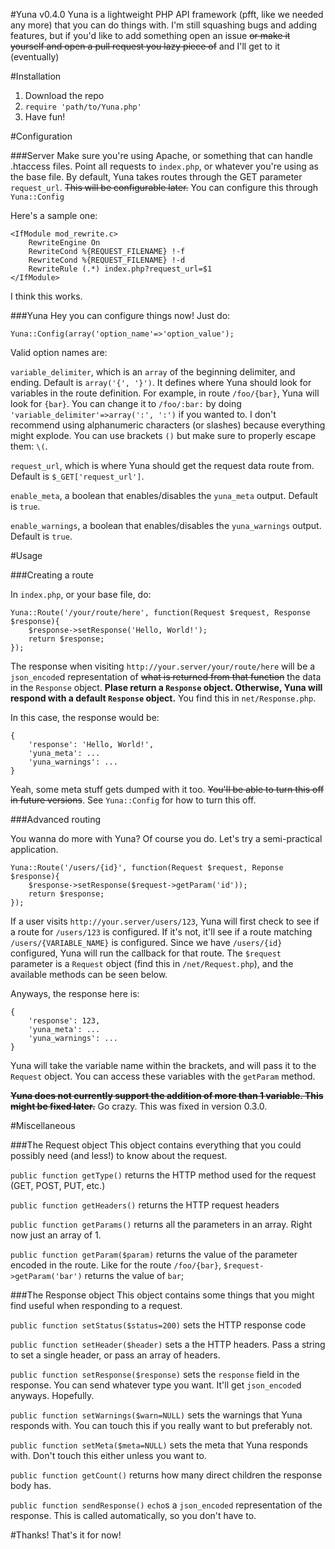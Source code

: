 #Yuna v0.4.0
Yuna is a lightweight PHP API framework (pfft, like we needed any more) that you can do things with.
I'm still squashing bugs and adding features, but if you'd like to add something open an issue ~~or make it yourself and open a pull request you lazy piece of~~ and I'll get to it (eventually)

#Installation
1. Download the repo
2. `require 'path/to/Yuna.php'`
3. Have fun!

#Configuration

###Server
Make sure you're using Apache, or something that can handle .htaccess files. Point all requests to `index.php`, or whatever you're using as the base file.
By default, Yuna takes routes through the GET parameter `request_url`. ~~This will be configurable later.~~ You can configure this through `Yuna::Config`

Here's a sample one:
```
<IfModule mod_rewrite.c>
	RewriteEngine On
	RewriteCond %{REQUEST_FILENAME} !-f
	RewriteCond %{REQUEST_FILENAME} !-d
	RewriteRule (.*) index.php?request_url=$1
</IfModule>
```
I think this works.

###Yuna
Hey you can configure things now! Just do:
```
Yuna::Config(array('option_name'=>'option_value');
```

Valid option names are:

`variable_delimiter`, which is an `array` of the beginning delimiter, and ending. Default is `array('{', '}')`. It defines where Yuna should look for variables in the route definition. For example, in route `/foo/{bar}`, Yuna will look for `{bar}`. You can change it to `/foo/:bar:` by doing `'variable_delimiter'=>array(':', ':')` if you wanted to. I don't recommend using alphanumeric characters (or slashes) because everything might explode. You can use brackets `()` but make sure to properly escape them: `\(`.

`request_url`, which is where Yuna should get the request data route from. Default is `$_GET['request_url']`.

`enable_meta`, a boolean that enables/disables the `yuna_meta` output. Default is `true`.

`enable_warnings`, a boolean that enables/disables the `yuna_warnings` output. Default is `true`.

#Usage

###Creating a route

In `index.php`, or your base file, do:
```
Yuna::Route('/your/route/here', function(Request $request, Response $response){
	$response->setResponse('Hello, World!');
	return $response;
});
```

The response when visiting `http://your.server/your/route/here` will be a `json_encode`d representation of ~~what is returned from that function~~ the data in the `Response` object.
**Plase return a `Response` object. Otherwise, Yuna will respond with a default `Response` object.** You find this in `net/Response.php`.

In this case, the response would be:

```
{
	'response': 'Hello, World!',
	'yuna_meta': ...
	'yuna_warnings': ...
}
```
Yeah, some meta stuff gets dumped with it too. ~~You'll be able to turn this off in future versions~~. See `Yuna::Config` for how to turn this off.

###Advanced routing

You wanna do more with Yuna? Of course you do. Let's try a semi-practical application.

```
Yuna::Route('/users/{id}', function(Request $request, Reponse $response){
	$response->setResponse($request->getParam('id'));
	return $response;
});
```

If a user visits `http://your.server/users/123`, Yuna will first check to see if a route for `/users/123` is configured. If it's not, it'll see if a route matching `/users/{VARIABLE_NAME}` is configured. Since we have `/users/{id}` configured, Yuna will run the callback for that route. The `$request` parameter is a `Request` object (find this in `/net/Request.php`), and the available methods can be seen below.

Anyways, the response here is:
```
{
	'response': 123,
	'yuna_meta': ...
	'yuna_warnings': ...
}
```
Yuna will take the variable name within the brackets, and will pass it to the `Request` object. You can access these variables with the `getParam` method.

~~**Yuna does not currently support the addition of more than 1 variable. This might be fixed later.**~~
Go crazy. This was fixed in version 0.3.0.

#Miscellaneous

###The Request object
This object contains everything that you could possibly need (and less!) to know about the request.

`public function getType()`        returns the HTTP method used for the request (GET, POST, PUT, etc.)

`public function getHeaders()`     returns the HTTP request headers

`public function getParams()`      returns all the parameters in an array. Right now just an array of 1.

`public function getParam($param)` returns the value of the parameter encoded in the route. Like for the route `/foo/{bar}`, `$request->getParam('bar')` returns the value of `bar`;

###The Response object
This object contains some things that you might find useful when responding to a request.

`public function setStatus($status=200)`  sets the HTTP response code

`public function setHeader($header)`      sets a the HTTP headers. Pass a string to set a single header, or pass an array of headers.

`public function setResponse($response)`  sets the `response` field in the response. You can send whatever type you want. It'll get `json_encode`d anyways. Hopefully.

`public function setWarnings($warn=NULL)` sets the warnings that Yuna responds with. You can touch this if you really want to but preferably not.

`public function setMeta($meta=NULL)`     sets the meta that Yuna responds with. Don't touch this either unless you want to.

`public function getCount()`              returns how many direct children the response body has.

`public function sendResponse()`          `echo`s a `json_encoded` representation of the response. This is called automatically, so you don't have to.


#Thanks!
That's it for now!